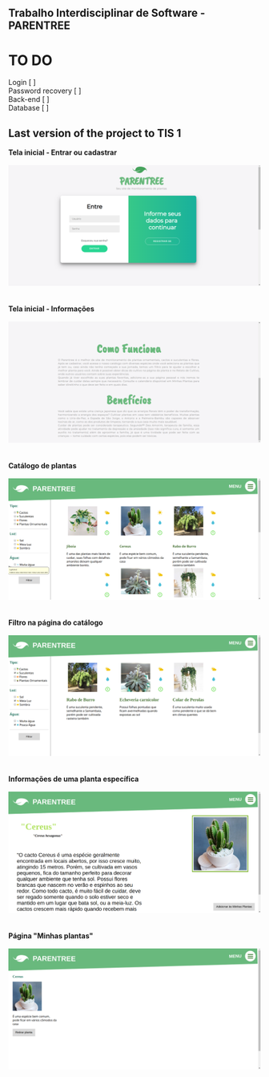 ## Trabalho Interdisciplinar de Software - PARENTREE

# TO DO
 Login [ ]<br>Password recovery [ ]<br>Back-end [ ]<br>Database [ ]


 ## Last version of the project to TIS 1


<strong>Tela inicial - Entrar ou cadastrar</strong><br>
<br>
<img src="https://github.com/Gabrielvsm/TIS1_Parentree/blob/master/imagens/tela1.png?raw=true"></img>
<br><br><br>
<strong>Tela inicial - Informações</strong>
<br><br>
<img src="https://github.com/Gabrielvsm/TIS1_Parentree/blob/master/imagens/tela12.png?raw=true"></img>
<br><br><br>
<strong>Catálogo de plantas</strong>
<br><br>
<img src="https://github.com/Gabrielvsm/TIS1_Parentree/blob/master/imagens/tela2.png?raw=true"></img>
<br><br><br>
<strong>Filtro na página do catálogo</strong>
<br><br>
<img src="https://github.com/Gabrielvsm/TIS1_Parentree/blob/master/imagens/filtro.png?raw=true"></img>
<br><br><br>
<strong>Informações de uma planta específica</strong>
<br><br>
<img src="https://github.com/Gabrielvsm/TIS1_Parentree/blob/master/imagens/infoplantas.png?raw=true"></img>
<br><br><br>
<strong>Página "Minhas plantas"</strong>
<br><br>
<img src="https://github.com/Gabrielvsm/TIS1_Parentree/blob/master/imagens/minhasplantas.png?raw=true"></img>
<br><br><br>
